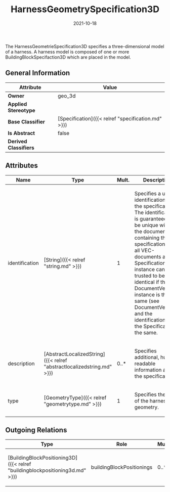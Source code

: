 ﻿---
title: HarnessGeometrySpecification3D
toc: false
type: specs
date: "2021-10-18"
draft: false
specification: VEC
version: 1.2.1
documentType: "Recommendation"
elementType: Class
classes:
  - HarnessGeometrySpecification3D
menu_name: vec-1.2.1
---
<p> The HarnessGeometrieSpecification3D specifies a three-dimensional model of a harness. A harness model is composed of one or more BuildingBlockSpecifaction3D which are placed in the model.      </p>

## General Information

| Attribute               | Value |
|-------------------------|-------|
| **Owner**               | geo_3d |
| **Applied Stereotype**  |   |
| **Base Classifier**     | [Specification]({{< relref "specification.md" >}})<br/>  |
| **Is Abstract**         | false |
| **Derived Classifiers** |   |

## Attributes
|  Name  |  Type  |  Mult.  |  Description  |  Owning Classifier  |
|--------|--------|---------|---------------|--------------|
|identification | [String]({{< relref "string.md" >}}) | 1 | <p> Specifies a unique identification of the specification. The identification is guaranteed to be unique within the document containing the specification. For all VEC-documents a Specification-instance can be trusted to be identical if the DocumentVersion-instance is the same (see DocumentVersion) and the identification of the Specification is the same.      </p> | [Specification]({{< relref "specification.md" >}}) |
|description | [AbstractLocalizedString]({{< relref "abstractlocalizedstring.md" >}}) | 0..* | <p> Specifies additional, human readable information about the specification.      </p> | [Specification]({{< relref "specification.md" >}}) |
|type | [GeometryType]({{< relref "geometrytype.md" >}}) | 1 | <p>Specifies the type of the harness geometry.  </p> | [HarnessGeometrySpecification3D]({{< relref "harnessgeometryspecification3d.md" >}}) |

## Outgoing Relations
|    Type  |   Role   |   Mult.   |   Mult.   |   Description   |
|----------|----------|-----------|-----------|-----------------|
| [BuildingBlockPositioning3D]({{< relref "buildingblockpositioning3d.md" >}}) | buildingBlockPositionings | 0..* | 1 | <p> Specifies the BuildingBlockPositioning3Ds that are forming the HarnessGeometrySpecification3D.      </p> |
